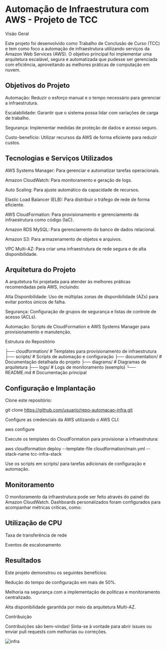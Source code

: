 
# Automação de Infraestrutura com AWS - Projeto de TCC

Visão Geral

Este projeto foi desenvolvido como Trabalho de Conclusão de Curso (TCC) e tem como foco a automação de infraestrutura utilizando serviços da Amazon Web Services (AWS). O objetivo principal foi implementar uma arquitetura escalável, segura e automatizada que pudesse ser gerenciada com eficiência, aproveitando as melhores práticas de computação em nuvem.

## Objetivos do Projeto

Automação: Reduzir o esforço manual e o tempo necessário para gerenciar a infraestrutura.

Escalabilidade: Garantir que o sistema possa lidar com variações de carga de trabalho.

Segurança: Implementar medidas de proteção de dados e acesso seguro.

Custo-benefício: Utilizar recursos da AWS de forma eficiente para reduzir custos.

## Tecnologias e Serviços Utilizados

AWS Systems Manager: Para gerenciar e automatizar tarefas operacionais.

Amazon CloudWatch: Para monitoramento e geração de logs.

Auto Scaling: Para ajuste automático da capacidade de recursos.

Elastic Load Balancer (ELB): Para distribuir o tráfego de rede de forma eficiente.

AWS CloudFormation: Para provisionamento e gerenciamento da infraestrutura como código (IaC).

Amazon RDS MySQL: Para gerenciamento do banco de dados relacional.

Amazon S3: Para armazenamento de objetos e arquivos.

VPC Multi-AZ: Para criar uma infraestrutura de rede segura e de alta disponibilidade.

## Arquitetura do Projeto

A arquitetura foi projetada para atender às melhores práticas recomendadas pela AWS, incluindo:

Alta Disponibilidade: Uso de múltiplas zonas de disponibilidade (AZs) para evitar pontos únicos de falha.

Segurança: Configuração de grupos de segurança e listas de controle de acesso (ACLs).

Automação: Scripts de CloudFormation e AWS Systems Manager para provisionamento e manutenção.

Estrutura do Repositório

├── cloudformation/       # Templates para provisionamento de infraestrutura
├── scripts/              # Scripts de automação e configuração
├── documentation/        # Documentação detalhada do projeto
├── diagrams/             # Diagramas de arquitetura
├── logs/                 # Logs de monitoramento (exemplo)
└── README.md             # Documentação principal

## Configuração e Implantação

Clone este repositório:

git clone https://github.com/usuario/repo-automacao-infra.git


Configure as credenciais da AWS utilizando o AWS CLI:

aws configure

Execute os templates do CloudFormation para provisionar a infraestrutura:

aws cloudformation deploy --template-file cloudformation/main.yml --stack-name tcc-infra-stack

Use os scripts em scripts/ para tarefas adicionais de configuração e automação.

## Monitoramento

O monitoramento da infraestrutura pode ser feito através do painel do Amazon CloudWatch. Dashboards personalizados foram configurados para acompanhar métricas críticas, como:

## Utilização de CPU

Taxa de transferência de rede

Eventos de escalonamento

## Resultados

Este projeto demonstrou os seguintes benefícios:

Redução do tempo de configuração em mais de 50%.

Melhoria na segurança com a implementação de políticas e monitoramento centralizado.

Alta disponibilidade garantida por meio da arquitetura Multi-AZ.

Contribuição

Contribuições são bem-vindas! Sinta-se à vontade para abrir issues ou enviar pull requests com melhorias ou correções.


![infra](https://github.com/user-attachments/assets/580aacdb-b694-474f-ab42-a7cb3d79fed7)





